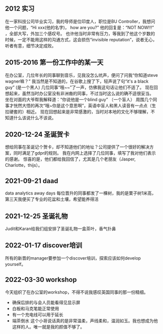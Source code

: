 ## 2012 实习
在一家科技公司毕业实习，我的导师是位印度人，职位是BU Controller，我想问他一个问题，“Hi xxx(他的名字)， how are you?”
他的回复是：“NOT NOW!!!” ，全部大写，外加三个感叹号。
也许他当时非常有压力，等我到了他这个岁数的时候，一定不能用这样的沟通方式，这会损伤“invisible reputation”，说者无心，听者有意，细节决定成败。

## 2015-2016 第一份工作中的某一天
在办公室，几位年长的同事聊到音乐，见我没怎么吭声，便问了问我“你知道steve wagner嘛？”
我当然是不知道的，在谷歌上搜了下，轻声说了句“it's a black guy” (是一个黑人)
几位同事“哦~~”了一声，仿佛我这句话让他们不适了。
现在回想起来，虽然当时办公室没有非洲裔的同事，不过当时这么说的确不适很妥当。
坐在对面的大爷帮我解释道：“你说他是一个blind guy” （一个盲人）
周围几个同事才恍然大悟的再次“哦~你是这个意思啊”，英语中盲人和黑人读音有一点点（生拉硬套的）相近。
现在回想起来是非常感激的，当时对本地的文化不够理解，不知道什么该说什么不该说。


## 2020-12-24 圣诞贺卡
想给同事在圣诞记个贺卡，却不知道他们的地址？公司提供了一个很好的解决方案，同时满足了gdpr的规则。
我在内网上选择了几位同事，填写了我对他们表示的感谢。 惊喜的是，他们都给我回信了，尤其是几个老朋友（Jasper, Charlotte，thijs）。

## 2021-09-21 daad
data analytics away days
每位晋升的同事都发了一棵树，我的是栗子树1米高，第三天我便买了专业的花盆和土壤，希望能养得活

## 2021-12-25 圣诞礼物
Judit和Karan给我们组安排了圣诞礼物一盒茶叶，香气扑鼻

## 2022-01-17 discover培训
所有的新晋的manager要参加一个discover培训，探索应该如何develop yourself。

## 2022-03-30 workshop
今天组织了在办公室的workshop，不得不说我感叹英国同事的那一份精细。
- 确保后排的与会人员能看得见显示屏
- 白板和马克笔能正常使用
- 有一个充电线可以用于延长
- 端茶倒水
这个小哥说话真的是非常温柔，声线柔和，温润如玉。我也想成为他这样的人。唯一就是我的颜值不够了。



